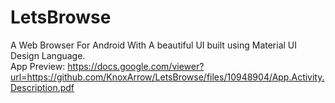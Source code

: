 # LetsBrowse
A Web Browser For Android With A beautiful UI built using Material UI Design Language.<br>
App Preview: https://docs.google.com/viewer?url=https://github.com/KnoxArrow/LetsBrowse/files/10948904/App.Activity.Description.pdf
